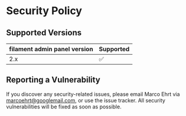 # Security Policy

## Supported Versions

| filament admin panel version | Supported |
| ------- | ------------------ |
| 2.x | :white_check_mark: |

## Reporting a Vulnerability

If you discover any security-related issues, please email Marco Ehrt via [marcoehrt@googlemail.com](mailto:marcoehrt@googlemail.com), or use the issue tracker.  All security vulnerabilities will be fixed as soon as possible.
